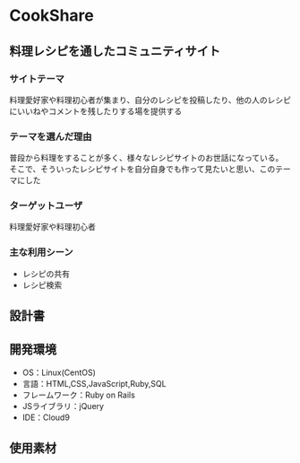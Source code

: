 # CookShare

## 料理レシピを通したコミュニティサイト
### サイトテーマ
料理愛好家や料理初心者が集まり、自分のレシピを投稿したり、他の人のレシピにいいねやコメントを残したりする場を提供する

### テーマを選んだ理由
普段から料理をすることが多く、様々なレシピサイトのお世話になっている。
そこで、そういったレシピサイトを自分自身でも作って見たいと思い、このテーマにした

### ターゲットユーザ
料理愛好家や料理初心者

### 主な利用シーン
- レシピの共有
- レシピ検索

## 設計書

## 開発環境
- OS：Linux(CentOS)
- 言語：HTML,CSS,JavaScript,Ruby,SQL
- フレームワーク：Ruby on Rails
- JSライブラリ：jQuery
- IDE：Cloud9

## 使用素材